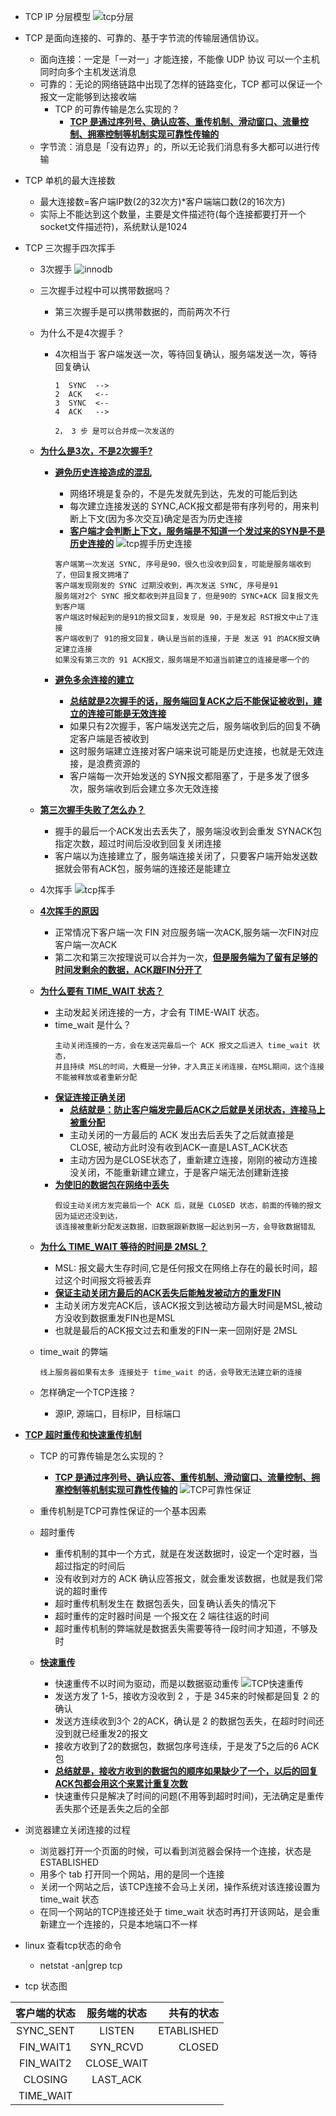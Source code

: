 - TCP IP 分层模型
    ![tcp分层](https://github.com/caesar-empereur/read-book/blob/master/photo//tcp/tcp分层.png)
- TCP 是面向连接的、可靠的、基于字节流的传输层通信协议。
    - 面向连接：一定是「一对一」才能连接，不能像 UDP 协议 可以一个主机同时向多个主机发送消息
    - 可靠的：无论的网络链路中出现了怎样的链路变化，TCP 都可以保证一个报文一定能够到达接收端
        - TCP 的可靠传输是怎么实现的？
            - **[TCP 是通过序列号、确认应答、重传机制、滑动窗口、流量控制、拥塞控制等机制实现可靠性传输的](#)**
    - 字节流：消息是「没有边界」的，所以无论我们消息有多大都可以进行传输
- TCP 单机的最大连接数
    - 最大连接数=客户端IP数(2的32次方)*客户端端口数(2的16次方)
    - 实际上不能达到这个数量，主要是文件描述符(每个连接都要打开一个socket文件描述符)，系统默认是1024

- TCP 三次握手四次挥手

    - 3次握手
    ![innodb](https://github.com/caesar-empereur/read-book/blob/master/photo/tcp握手.png)
    
    - 三次握手过程中可以携带数据吗？
        - 第三次握手是可以携带数据的，而前两次不行
    - 为什么不是4次握手？
        - 4次相当于 客户端发送一次，等待回复确认，服务端发送一次，等待回复确认
            ```
            1  SYNC  -->
            2  ACK   <--
            3  SYNC  <--
            4  ACK   -->
            
            2， 3 步 是可以合并成一次发送的
            ``` 
    - **[为什么是3次，不是2次握手?](#)**
        - **[避免历史连接造成的混乱](#)**
            - 网络环境是复杂的，不是先发就先到达，先发的可能后到达
            - 每次建立连接发送的 SYNC,ACK报文都是带有序列号的，用来判断上下文(因为多次交互)确定是否为历史连接
            - **[客户端才会判断上下文，服务端是不知道一个发过来的SYN是不是历史连接的](#)**
            ![tcp握手历史连接](https://github.com/caesar-empereur/read-book/blob/master/photo//tcp/tcp握手历史连接.png)

            ```
            客户端第一次发送 SYNC, 序号是90，很久也没收到回复，可能是服务端收到了，但回复报文拥堵了
            客户端发现刚发的 SYNC 过期没收到，再次发送 SYNC, 序号是91
            服务端对2个 SYNC 报文都收到并且回复了，但是90的 SYNC+ACK 回复报文先到客户端
            客户端这时候起到的是91的报文回复，发现是 90，于是发起 RST报文中止了连接
            客户端收到了 91的报文回复，确认是当前的连接，于是 发送 91 的ACK报文确定建立连接
            如果没有第三次的 91 ACK报文，服务端是不知道当前建立的连接是哪一个的
            ```
        - **[避免多余连接的建立](#)**
            - **[总结就是2次握手的话，服务端回复ACK之后不能保证被收到，建立的连接可能是无效连接](#)**
            - 如果只有2次握手，客户端发送完之后，服务端收到后的回复不确定客户端是否被收到
            - 这时服务端建立连接对客户端来说可能是历史连接，也就是无效连接，是浪费资源的
            - 客户端每一次开始发送的 SYN报文都阻塞了，于是多发了很多次，服务端收到后会建立多次无效连接
    - **[第三次握手失败了怎么办？](#)**
        - 握手的最后一个ACK发出去丢失了，服务端没收到会重发 SYNACK包指定次数，超过时间后没收到回复关闭连接
        - 客户端以为连接建立了，服务端连接关闭了，只要客户端开始发送数据就会带有ACK包，服务端的连接还是能建立
    - 4次挥手
    ![tcp挥手](https://github.com/caesar-empereur/read-book/blob/master/photo//tcp/tcp4次挥手.png)
    - **[4次挥手的原因](#)**
        - 正常情况下客户端一次 FIN 对应服务端一次ACK,服务端一次FIN对应客户端一次ACK
        - 第二次和第三次按理说可以合并为一次，**[但是服务端为了留有足够的时间发剩余的数据，ACK跟FIN分开了](#)**
    - **[为什么要有 TIME_WAIT 状态？](#)**
        - 主动发起关闭连接的一方，才会有 TIME-WAIT 状态。
        - time_wait 是什么？
          ```
          主动关闭连接的一方，会在发送完最后一个 ACK 报文之后进入 time_wait 状态，
          并且持续 MSL的时间，大概是一分钟，才入真正关闭连接，在MSL期间，这个连接不能被释放或者重新分配
          ```
        - **[保证连接正确关闭](#)**
            - **[总结就是：防止客户端发完最后ACK之后就是关闭状态，连接马上被重分配](#)**
            - 主动关闭的一方最后的 ACK 发出去后丢失了之后就直接是 CLOSE, 被动方此时没有收到ACK一直是LAST_ACK状态
            - 主动方因为是CLOSE状态了，重新建立连接，刚刚的被动方连接没关闭，不能重新建立建立，于是客户端无法创建新连接
        - **[为使旧的数据包在网络中丢失](#)**
            ```
            假设主动关闭方发完最后一个 ACK 后，就是 CLOSED 状态，前面的传输的报文因为延迟还没到达，
            该连接被重新分配发送数据，旧数据跟新数据一起达到另一方，会导致数据错乱
            ```
    
    - **[为什么 TIME_WAIT 等待的时间是 2MSL？](#)**
        - MSL: 报文最大生存时间,它是任何报文在网络上存在的最长时间，超过这个时间报文将被丢弃
        - **[保证主动关闭方最后的ACK丢失后能触发被动方的重发FIN](#)**
        - 主动关闭方发完ACK后，该ACK报文到达被动方最大时间是MSL,被动方没收到数据重发FIN也是MSL
        - 也就是最后的ACK报文过去和重发的FIN一来一回刚好是 2MSL
    - time_wait 的弊端
        ```
        线上服务器如果有太多 连接处于 time_wait 的话，会导致无法建立新的连接
        ```
    - 怎样确定一个TCP连接？
        * 源IP, 源端口，目标IP，目标端口

- **[TCP 超时重传和快速重传机制](#)**
    - TCP 的可靠传输是怎么实现的？
        - **[TCP 是通过序列号、确认应答、重传机制、滑动窗口、流量控制、拥塞控制等机制实现可靠性传输的](#)**
    ![TCP可靠性保证](https://github.com/caesar-empereur/read-book/blob/master/photo//tcp/TCP可靠性保证.png)
    - 重传机制是TCP可靠性保证的一个基本因素
    - 超时重传
        - 重传机制的其中一个方式，就是在发送数据时，设定一个定时器，当超过指定的时间后
        - 没有收到对方的 ACK 确认应答报文，就会重发该数据，也就是我们常说的超时重传
        - 超时重传机制发生在 数据包丢失，回复确认丢失的情况下
        - 超时重传的定时器时间是 一个报文在 2 端往往返的时间
        - 超时重传机制的弊端就是数据丢失需要等待一段时间才知道，不够及时

    - **[快速重传](#)**
        - 快速重传不以时间为驱动，而是以数据驱动重传
        ![TCP快速重传](https://github.com/caesar-empereur/read-book/blob/master/photo//tcp/TCP快速重传.png)
        - 发送方发了 1-5，接收方没收到 2 ，于是 345来的时候都是回复 2 的确认
        - 发送方连续收到3个 2的ACK，确认是 2 的数据包丢失，在超时时间还没到就已经重发2的报文
        - 接收方收到了2的数据包，数据包序号连续，于是发了5之后的6 ACK包
        - **[总结就是，接收方收到的数据包的顺序如果缺少了一个，以后的回复ACK包都会用这个来累计重复次数](#)**
        - 快速重传只是解决了时间的问题(不用等到超时时间)，无法确定是重传丢失那个还是丢失之后的全部
        
- 浏览器建立关闭连接的过程
    
    * 浏览器打开一个页面的时候，可以看到浏览器会保持一个连接，状态是 ESTABLISHED
    * 用多个 tab 打开同一个网站，用的是同一个连接
    * 关闭一个网站之后，该TCP连接不会马上关闭，操作系统对该连接设置为 time_wait 状态
    * 在同一个网站的TCP连接还处于 time_wait 状态时再打开该网站，是会重新建立一个连接的，只是本地端口不一样

- linux 查看tcp状态的命令
    * netstat -an|grep tcp
    
- tcp 状态图

| 客户端的状态 | 服务端的状态 | 共有的状态 |
|:-----------:|:---------------:|--------:|
| SYNC_SENT | LISTEN | ETABLISHED |
| FIN_WAIT1 | SYN_RCVD | CLOSED |
| FIN_WAIT2 | CLOSE_WAIT |
| CLOSING | LAST_ACK |
| TIME_WAIT |  |


